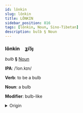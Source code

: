 ```yaml
---
id: lônkin
slug: lônkin
title: LÔNKIN
sidebar_position: 816
tags: [lônkin, Noun, Sino-Tibetan]
description: bulb § Noun
---
```


### lônkin&emsp;<span kind="abugida">ʓ̃ıɔ̃ȷ</span>

*bulb* **§** [Noun](../../tags/Noun)

**IPA**: /ˈlon.kɪn/

**Verb**: to be a bulb

**Noun**: a bulb

**Modifier**: bulb-like

<details>
    <summary>Origin</summary>
    Cantonese 鱗莖 leon4 ging3 [lɵnkɪŋ]<br/>
    <em>Sino-Tibetan Language Family</em>
</details>